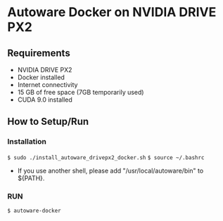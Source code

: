 # Autoware Docker on NVIDIA DRIVE PX2

## Requirements
- NVIDIA DRIVE PX2
- Docker installed
- Internet connectivity
- 15 GB of free space (7GB temporarily used)
- CUDA 9.0 installed

## How to Setup/Run

### Installation
`$ sudo ./install_autoware_drivepx2_docker.sh`
`$ source ~/.bashrc`

- If you use another shell, please add "/usr/local/autoware/bin" to ${PATH}.

### RUN
`$ autoware-docker`

